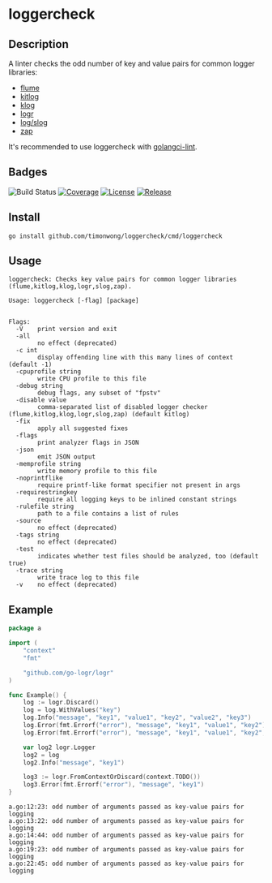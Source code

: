 # loggercheck

## Description

A linter checks the odd number of key and value pairs for common logger libraries:
- [flume](https://github.com/gemalto/flume)
- [kitlog](https://github.com/go-kit/log)
- [klog](https://github.com/kubernetes/klog)
- [logr](https://github.com/go-logr/logr)
- [log/slog](https://pkg.go.dev/log/slog)
- [zap](https://github.com/uber-go/zap)

It's recommended to use loggercheck with [golangci-lint](https://golangci-lint.run/usage/linters/#loggercheck).

## Badges

![Build Status](https://github.com/timonwong/loggercheck/workflows/CI/badge.svg)
[![Coverage](https://img.shields.io/codecov/c/github/timonwong/loggercheck?token=Nutf41gwoG)](https://app.codecov.io/gh/timonwong/loggercheck)
[![License](https://img.shields.io/github/license/timonwong/loggercheck.svg)](/LICENSE)
[![Release](https://img.shields.io/github/release/timonwong/loggercheck.svg)](https://github.com/timonwong/loggercheck/releases/latest)

## Install

```shel
go install github.com/timonwong/loggercheck/cmd/loggercheck
```

## Usage

```
loggercheck: Checks key value pairs for common logger libraries (flume,kitlog,klog,logr,slog,zap).

Usage: loggercheck [-flag] [package]


Flags:
  -V    print version and exit
  -all
        no effect (deprecated)
  -c int
        display offending line with this many lines of context (default -1)
  -cpuprofile string
        write CPU profile to this file
  -debug string
        debug flags, any subset of "fpstv"
  -disable value
        comma-separated list of disabled logger checker (flume,kitlog,klog,logr,slog,zap) (default kitlog)
  -fix
        apply all suggested fixes
  -flags
        print analyzer flags in JSON
  -json
        emit JSON output
  -memprofile string
        write memory profile to this file
  -noprintflike
        require printf-like format specifier not present in args
  -requirestringkey
        require all logging keys to be inlined constant strings
  -rulefile string
        path to a file contains a list of rules
  -source
        no effect (deprecated)
  -tags string
        no effect (deprecated)
  -test
        indicates whether test files should be analyzed, too (default true)
  -trace string
        write trace log to this file
  -v    no effect (deprecated)
```

## Example

```go
package a

import (
	"context"
	"fmt"

	"github.com/go-logr/logr"
)

func Example() {
	log := logr.Discard()
	log = log.WithValues("key")
	log.Info("message", "key1", "value1", "key2", "value2", "key3")
	log.Error(fmt.Errorf("error"), "message", "key1", "value1", "key2")
	log.Error(fmt.Errorf("error"), "message", "key1", "value1", "key2", "value2")

	var log2 logr.Logger
	log2 = log
	log2.Info("message", "key1")

	log3 := logr.FromContextOrDiscard(context.TODO())
	log3.Error(fmt.Errorf("error"), "message", "key1")
}
```

```
a.go:12:23: odd number of arguments passed as key-value pairs for logging
a.go:13:22: odd number of arguments passed as key-value pairs for logging
a.go:14:44: odd number of arguments passed as key-value pairs for logging
a.go:19:23: odd number of arguments passed as key-value pairs for logging
a.go:22:45: odd number of arguments passed as key-value pairs for logging
```
